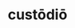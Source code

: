 ---
title: custōdiō
meaning: to guard
ch: [seventeen, f3, f, seventeen7]
pos: verb
inf: custōdīre
secondppstem: custōd
infend: īre
thirdpp: custodīvī
fourthpp: custodītus
conjugation: fourth
derivative: custody
six: y
---